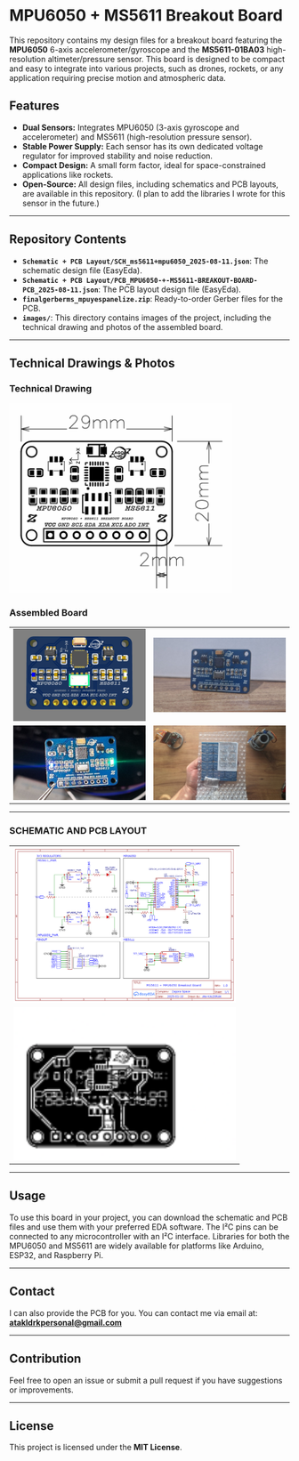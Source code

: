 # MPU6050 + MS5611 Breakout Board

This repository contains my design files for a breakout board featuring the **MPU6050** 6-axis accelerometer/gyroscope and the **MS5611-01BA03** high-resolution altimeter/pressure sensor. This board is designed to be compact and easy to integrate into various projects, such as drones, rockets, or any application requiring precise motion and atmospheric data.

## Features

-   **Dual Sensors:** Integrates MPU6050 (3-axis gyroscope and accelerometer) and MS5611 (high-resolution pressure sensor).
-   **Stable Power Supply:** Each sensor has its own dedicated voltage regulator for improved stability and noise reduction.
-   **Compact Design:** A small form factor, ideal for space-constrained applications like rockets.
-   **Open-Source:** All design files, including schematics and PCB layouts, are available in this repository. (I plan to add the libraries I wrote for this sensor in the future.)

---

## Repository Contents

-   **`Schematic + PCB Layout/SCH_ms5611+mpu6050_2025-08-11.json`**: The schematic design file (EasyEda).
-   **`Schematic + PCB Layout/PCB_MPU6050-+-MS5611-BREAKOUT-BOARD-PCB_2025-08-11.json`**: The PCB layout design file (EasyEda).
-   **`finalgerberms_mpuyespanelize.zip`**: Ready-to-order Gerber files for the PCB.
-   **`images/`**: This directory contains images of the project, including the technical drawing and photos of the assembled board.

---

## Technical Drawings & Photos

### Technical Drawing

<img src="Images/Technical Drawing of PCB.png" width="400" alt="3D Model of PCB Front View">

### Assembled Board

<table>
  <tr>
    <td><img src="Images/3D Model.jpg" width="400" alt="3D Model of PCB Front View"></td>
    <td><img src="Images/Completed PCB_1.jpg" width="400" alt="Assembled PCB Front View"></td>
  </tr>
  <tr>
    <td><img src="Images/Completed PCB_2.jpg" width="400" alt="Powered On PCB Front View"></td>
    <td><img src="Images/Panelized.jpg" width="400" alt="Panelized PCB Pack"></td>
  </tr>
</table>

---

### SCHEMATIC AND PCB LAYOUT

<table>
  <tr>
    <td><img src="Images/SCHEMATIC.png" width="400" alt="Schematic"></td>
  </tr>
  <tr>
    <td><img src="Images/PCB.png" width="400" alt="PCB Layout"></td>
  </tr>
</table>

---

## Usage

To use this board in your project, you can download the schematic and PCB files and use them with your preferred EDA software. The I²C pins can be connected to any microcontroller with an I²C interface. Libraries for both the MPU6050 and MS5611 are widely available for platforms like Arduino, ESP32, and Raspberry Pi.

---

## Contact

I can also provide the PCB for you. You can contact me via email at: **atakldrkpersonal@gmail.com**

---

## Contribution

Feel free to open an issue or submit a pull request if you have suggestions or improvements.

---

## License

This project is licensed under the **MIT License**.
